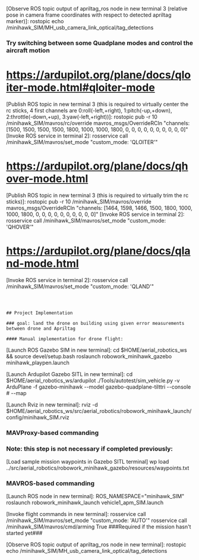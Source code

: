 
[Observe ROS topic output of apriltag_ros node in new terminal 3 (relative pose in camera frame coordinates with respect to detected apriltag marker)]:
rostopic echo /minihawk_SIM/MH_usb_camera_link_optical/tag_detections

### Try switching between some Quadplane modes and control the aircraft motion ###

# https://ardupilot.org/plane/docs/qloiter-mode.html#qloiter-mode
[Publish ROS topic in new terminal 3 (this is required to virtually center the rc sticks, 4 first channels are 0:roll(-left,+right), 1:pitch(-up,+down), 2:throttle(-down,+up), 3:yaw(-left,+right))]:
rostopic pub -r 10 /minihawk_SIM/mavros/rc/override  mavros_msgs/OverrideRCIn "channels: [1500, 1500, 1500, 1500, 1800, 1000, 1000, 1800, 0, 0, 0, 0, 0, 0, 0, 0, 0, 0]"
[Invoke ROS service in terminal 2]:
rosservice call /minihawk_SIM/mavros/set_mode "custom_mode: 'QLOITER'"

# https://ardupilot.org/plane/docs/qhover-mode.html
[Publish ROS topic in new terminal 3 (this is required to virtually trim the rc sticks)]:
rostopic pub -r 10 /minihawk_SIM/mavros/override  mavros_msgs/OverrideRCIn "channels: [1464, 1598, 1466, 1500, 1800, 1000, 1000, 1800, 0, 0, 0, 0, 0, 0, 0, 0, 0, 0]"
[Invoke ROS service in terminal 2]:
rosservice call /minihawk_SIM/mavros/set_mode "custom_mode: 'QHOVER'"

# https://ardupilot.org/plane/docs/qland-mode.html
[Invoke ROS service in terminal 2]:
rosservice call /minihawk_SIM/mavros/set_mode "custom_mode: 'QLAND'"
```



## Project Implementation 

### goal: land the drone on building using given error measurements between drone and Apriltag

#### Manual implementation for drone flight:
```

[Launch ROS Gazebo SIM in new terminal]:
cd $HOME/aerial_robotics_ws && source devel/setup.bash
roslaunch robowork_minihawk_gazebo minihawk_playpen.launch

[Launch Ardupilot Gazebo SITL in new terminal]:
cd $HOME/aerial_robotics_ws/ardupilot
./Tools/autotest/sim_vehicle.py -v ArduPlane -f gazebo-minihawk --model gazebo-quadplane-tilttri --console  # --map

[Launch Rviz in new terminal]:
rviz -d $HOME/aerial_robotics_ws/src/aerial_robotics/robowork_minihawk_launch/config/minihawk_SIM.rviz

### MAVProxy-based commanding ###

### Note: this step is not necessary if completed previously:
[Load sample mission waypoints in Gazebo SITL terminal]
wp load ../src/aerial_robotics/robowork_minihawk_gazebo/resources/waypoints.txt

### MAVROS-based commanding ###

[Launch ROS node in new terminal]:
ROS_NAMESPACE="minihawk_SIM" roslaunch robowork_minihawk_launch vehicle1_apm_SIM.launch

[Invoke flight commands in new terminal]:
rosservice call /minihawk_SIM/mavros/set_mode "custom_mode: 'AUTO'"
rosservice call /minihawk_SIM/mavros/cmd/arming True   ###Required if the mission hasn't started yet### 

[Observe ROS topic output of apriltag_ros node in new terminal]:
rostopic echo /minihawk_SIM/MH_usb_camera_link_optical/tag_detections



